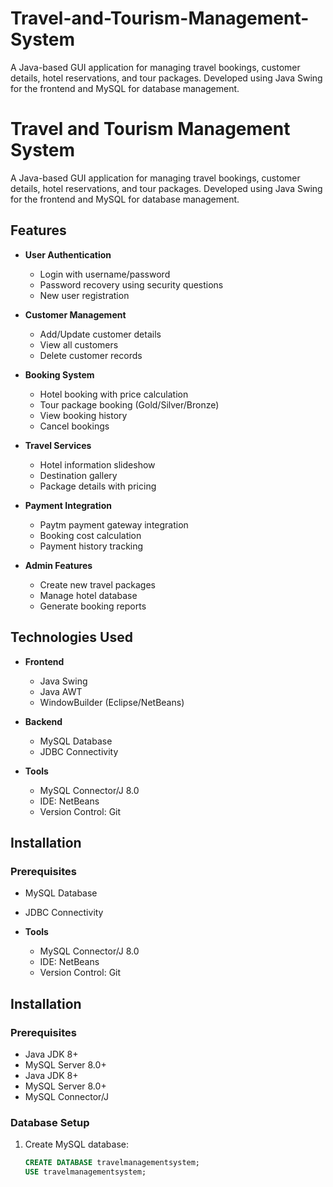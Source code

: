 # Travel-and-Tourism-Management-System
A Java-based GUI application for managing travel bookings, customer details, hotel reservations, and tour packages. Developed using Java Swing for the frontend and MySQL for database management.
# Travel and Tourism Management System

A Java-based GUI application for managing travel bookings, customer details, hotel reservations, and tour packages. Developed using Java Swing for the frontend and MySQL for database management.

##  Features

* **User Authentication** 

  * Login with username/password 
  * Password recovery using security questions 
  * New user registration 

* **Customer Management** 

  * Add/Update customer details 
  * View all customers 
  * Delete customer records 

* **Booking System** 

  * Hotel booking with price calculation 
  * Tour package booking (Gold/Silver/Bronze) 
  * View booking history 
  * Cancel bookings 

* **Travel Services** 

  * Hotel information slideshow 
  * Destination gallery 
  * Package details with pricing 

* **Payment Integration** 

  * Paytm payment gateway integration 
  * Booking cost calculation 
  * Payment history tracking 

* **Admin Features** 

  * Create new travel packages 
  * Manage hotel database 
  * Generate booking reports 

##  Technologies Used

* **Frontend**

  * Java Swing 
  * Java AWT 
  * WindowBuilder (Eclipse/NetBeans) 
* **Backend**

  * MySQL Database 
  * JDBC Connectivity

* **Tools**

  * MySQL Connector/J 8.0 
  * IDE: NetBeans
  * Version Control: Git

## Installation

### Prerequisites


  * MySQL Database 
  * JDBC Connectivity

* **Tools**

  * MySQL Connector/J 8.0 
  * IDE: NetBeans
  * Version Control: Git

## Installation

### Prerequisites

* Java JDK 8+ 
* MySQL Server 8.0+ 
* Java JDK 8+ 
* MySQL Server 8.0+ 
* MySQL Connector/J 

### Database Setup

1. Create MySQL database:

   ```sql
   CREATE DATABASE travelmanagementsystem;
   USE travelmanagementsystem;
   ```

